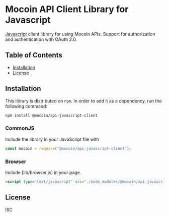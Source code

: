 # Mocoin API Client Library for Javascript

[Javascript][javascript] client library for using Mocoin APIs. Support for authorization and authentication with OAuth 2.0.

## Table of Contents

* [Installation](#installation)
* [License](#license)

## Installation

This library is distributed on `npm`. In order to add it as a dependency,
run the following command:

``` sh
npm install @mocoin/api-javascript-client
```

### CommonJS

Include the library in your JavaScript file with

``` js
const mocoin = require("@mocoin/api-javascript-client");
```

### Browser

Include [lib/browser.js] in your page.

```html
<script type="text/javascript" src="./node_modules/@mocoin/api-javascript-client/lib/browser.js"></script>
```

## License

ISC

[javascript]: https://developer.mozilla.org/ja/docs/Web/JavaScript
[oauth]: https://tools.ietf.org/html/rfc6749